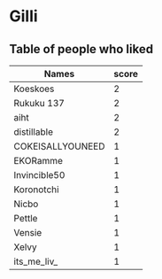 # Gilli
## Table of people who liked
Names | score
--- | ---
Koeskoes | 2
Rukuku 137 | 2
aiht | 2
distillable | 2
COKEISALLYOUNEED | 1
EKORamme | 1
Invincible50 | 1
Koronotchi | 1
Nicbo | 1
Pettle | 1
Vensie | 1
Xelvy | 1
its_me_liv_ | 1
